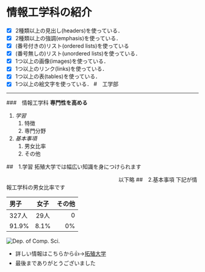 # 情報工学科の紹介
<!-- Markdown記法を使って学科の紹介ページを作る -->

<!-- この部分より上に記述を追加して下のチェックボックスで確認する -->
- [x] 2種類以上の見出し(headers)を使っている．
- [x] 2種類以上の強調(emphasis)を使っている．
- [x] (番号付きの)リスト(ordered lists)を使っている
- [x] (番号無しの)リスト(unordered lists)を使っている．
- [x] 1つ以上の画像(images)を使っている．
- [x] 1つ以上のリンク(links)を使っている．
- [x] 1つ以上の表(tables)を使っている．
- [x] 1つ以上の絵文字を使っている．
#　工学部
****
###　情報工学科
**専門性を高める**
1. *学習*
   1. 特徴
   1. 専門分野
1. *基本事項*
   1. 男女比率
   1. その他

##　1.学習
拓殖大学では幅広い知識を身につけられます

　　　　　　　　　　　　　　　　　　　　　以下略
##　2.基本事項
下記が情報工学科の男女比率です

|男子|女子|その他|
|:---|:---:|---:|
| 327人 | 29人 | 0|
| 91.9% | 8.1%| 0%|

![Dep. of Comp. Sci.](https://feng.takushoku-u.ac.jp/albums/abm00004330.jpg "情報工学科")

- 詳しい情報はこちらから:+1:→[拓殖大学](http://www.takushoku-u.ac.jp "Takushoku University")
- 最後までありがとうございました
　
